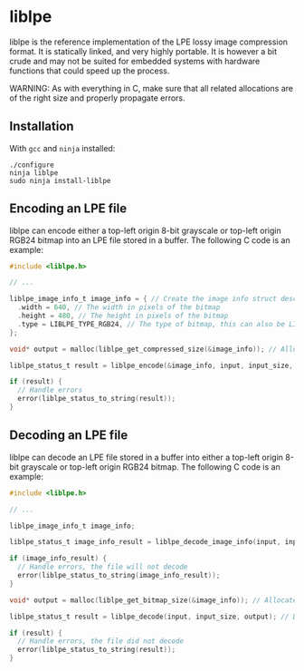 # liblpe
liblpe is the reference implementation of the LPE lossy image compression format. It is statically linked, and very highly portable. It is however a bit crude and may not be suited for embedded systems with hardware functions that could speed up the process.

WARNING: As with everything in C, make sure that all related allocations are of the right size and properly propagate errors.

## Installation
With `gcc` and `ninja` installed:

```
./configure
ninja liblpe
sudo ninja install-liblpe
```

## Encoding an LPE file
liblpe can encode either a top-left origin 8-bit grayscale or top-left origin RGB24 bitmap into an LPE file stored in a buffer. The following C code is an example:

```c
#include <liblpe.h>

// ...

liblpe_image_info_t image_info = { // Create the image info struct describing the bitmap
  .width = 640, // The width in pixels of the bitmap
  .height = 480, // The height in pixels of the bitmap
  .type = LIBLPE_TYPE_RGB24, // The type of bitmap, this can also be LIBLPE_TYPE_GRAYSCALE
};

void* output = malloc(liblpe_get_compressed_size(&image_info)); // Allocate a buffer that holds the output file

liblpe_status_t result = liblpe_encode(&image_info, input, input_size, output); // Encode the bitmap (input)

if (result) {
  // Handle errors
  error(liblpe_status_to_string(result));
}
```

## Decoding an LPE file
liblpe can decode an LPE file stored in a buffer into either a top-left origin 8-bit grayscale or top-left origin RGB24 bitmap. The following C code is an example:

```c
#include <liblpe.h>

// ...

liblpe_image_info_t image_info;

liblpe_status_t image_info_result = liblpe_decode_image_info(input, input_size, &image_info); // Get the image info struct describing the output bitmap

if (image_info_result) {
  // Handle errors, the file will not decode
  error(liblpe_status_to_string(image_info_result));
}

void* output = malloc(liblpe_get_bitmap_size(&image_info)); // Allocate a buffer that holds the output bitmap

liblpe_status_t result = liblpe_decode(input, input_size, output); // Decode the LPE file (input)

if (result) {
  // Handle errors, the file did not decode
  error(liblpe_status_to_string(result));
}
```

